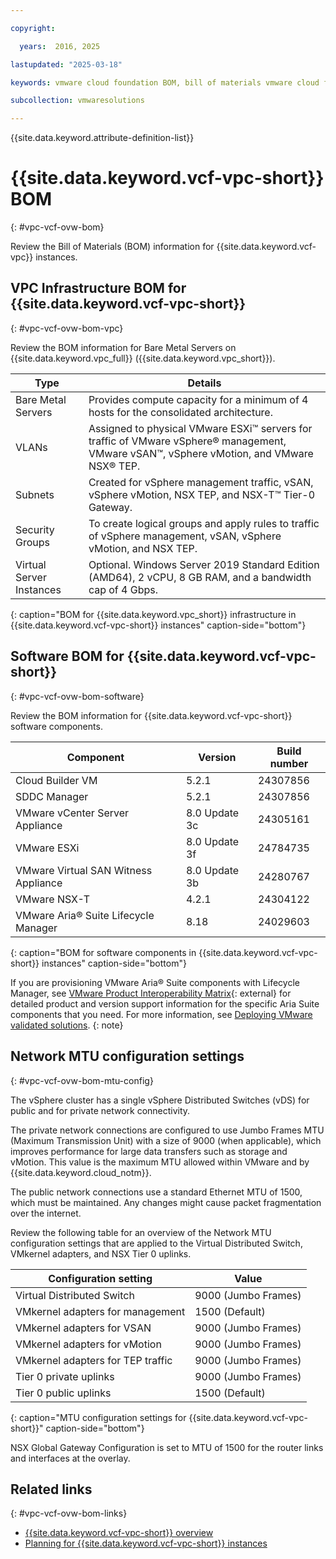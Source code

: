 ```yaml
---

copyright:

  years:  2016, 2025

lastupdated: "2025-03-18"

keywords: vmware cloud foundation BOM, bill of materials vmware cloud foundation, BOM

subcollection: vmwaresolutions

---
```


{{site.data.keyword.attribute-definition-list}}

# {{site.data.keyword.vcf-vpc-short}} BOM
{: #vpc-vcf-ovw-bom}



Review the Bill of Materials (BOM) information for {{site.data.keyword.vcf-vpc}} instances.

## VPC Infrastructure BOM for {{site.data.keyword.vcf-vpc-short}}
{: #vpc-vcf-ovw-bom-vpc}

Review the BOM information for Bare Metal Servers on {{site.data.keyword.vpc_full}} ({{site.data.keyword.vpc_short}}).

| Type | Details |
| ---- | ------- |
| Bare Metal Servers | Provides compute capacity for a minimum of 4 hosts for the consolidated architecture. |
| VLANs | Assigned to physical VMware ESXi™ servers for traffic of VMware vSphere® management, VMware vSAN™, vSphere vMotion, and VMware NSX® TEP. |
| Subnets | Created for vSphere management traffic, vSAN, vSphere vMotion, NSX TEP, and NSX-T™ Tier-0 Gateway. |
| Security Groups | To create logical groups and apply rules to traffic of vSphere management, vSAN, vSphere vMotion, and NSX TEP. |
| Virtual Server Instances | Optional. Windows Server 2019 Standard Edition (AMD64), 2 vCPU, 8 GB RAM, and a bandwidth cap of 4 Gbps. |
{: caption="BOM for {{site.data.keyword.vpc_short}} infrastructure in {{site.data.keyword.vcf-vpc-short}} instances" caption-side="bottom"}

## Software BOM for {{site.data.keyword.vcf-vpc-short}}
{: #vpc-vcf-ovw-bom-software}

Review the BOM information for {{site.data.keyword.vcf-vpc-short}} software components.

| Component | Version | Build number |
| --------- | ------- | ------------ |
| Cloud Builder VM | 5.2.1 | 24307856 |
| SDDC Manager | 5.2.1 | 24307856 |
| VMware vCenter Server Appliance | 8.0 Update 3c | 24305161 |
| VMware ESXi | 8.0 Update 3f | 24784735 |
| VMware Virtual SAN Witness Appliance | 8.0 Update 3b | 24280767 |
| VMware NSX-T | 4.2.1 | 24304122 |
| VMware Aria® Suite Lifecycle Manager | 8.18 | 24029603 |
{: caption="BOM for software components in {{site.data.keyword.vcf-vpc-short}} instances" caption-side="bottom"}

If you are provisioning VMware Aria® Suite components with Lifecycle Manager, see [VMware Product Interoperability Matrix](https://interopmatrix.broadcom.com/Interoperability){: external} for detailed product and version support information for the specific Aria Suite components that you need. For more information, see [Deploying VMware validated solutions](/docs/vmwaresolutions?topic=vmwaresolutions-vpc-vcf-deploy-vvs).
{: note}

## Network MTU configuration settings
{: #vpc-vcf-ovw-bom-mtu-config}

The vSphere cluster has a single vSphere Distributed Switches (vDS) for public and for private network connectivity.

The private network connections are configured to use Jumbo Frames MTU (Maximum Transmission Unit) with a size of 9000 (when applicable), which improves performance for large data transfers such as storage and vMotion. This value is the maximum MTU allowed within VMware and by {{site.data.keyword.cloud_notm}}.

The public network connections use a standard Ethernet MTU of 1500, which must be maintained. Any changes might cause packet fragmentation over the internet.

Review the following table for an overview of the Network MTU configuration settings that are applied to the Virtual Distributed Switch, VMkernel adapters, and NSX Tier 0 uplinks.

| Configuration setting | Value |
| --------------------- | ----- |
| Virtual Distributed Switch | 9000 (Jumbo Frames) |
| VMkernel adapters for management | 1500 (Default) |
| VMkernel adapters for VSAN | 9000 (Jumbo Frames) |
| VMkernel adapters for vMotion | 9000 (Jumbo Frames) |
| VMkernel adapters for TEP traffic | 9000 (Jumbo Frames) |
| Tier 0 private uplinks | 9000 (Jumbo Frames) |
| Tier 0 public uplinks | 1500 (Default) |
{: caption="MTU configuration settings for {{site.data.keyword.vcf-vpc-short}}" caption-side="bottom"}

NSX Global Gateway Configuration is set to MTU of 1500 for the router links and interfaces at the overlay.

## Related links
{: #vpc-vcf-ovw-bom-links}

* [{{site.data.keyword.vcf-vpc-short}} overview](/docs/vmwaresolutions?topic=vmwaresolutions-vpc-vcf-ovw)
* [Planning for {{site.data.keyword.vcf-vpc-short}} instances](/docs/vmwaresolutions?topic=vmwaresolutions-vpc-vcf-plan)
